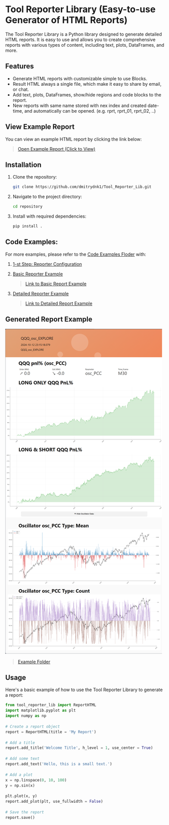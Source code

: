 # Tool Reporter Library (Easy-to-use Generator of HTML Reports)

The Tool Reporter Library is a Python library designed to generate detailed HTML reports. It is easy to use and allows you to create comprehensive reports with various types of content, including text, plots, DataFrames, and more.

## Features
- Generate HTML reports with customizable simple to use Blocks.
- Result HTML always a single file, which make it easy to share by email, or chat.
- Add text, plots, DataFrames, show/hide regions and code blocks to the report.
- New reports with same name stored with nex index and created date-time, and automatically can be opened. (e.g. rprt, rprt_01, rprt_02, ..)

## View Example Report
You can view an example HTML report by clicking the link below:

> [Open Example Report (Click to View)](https://dmitrydnk1.github.io/Tool_Reporter_Lib/assets/QQQ_osc_EXPLORE.html)

## Installation
1. Clone the repository:

    ```bash
    git clone https://github.com/dmitrydnk1/Tool_Reporter_Lib.git
    ```
2. Navigate to the project directory:

    ```bash
    cd repository
    ```
3. Install with required dependencies:

    ```bash
    pip install .
    ```

## Code Examples:
For more examples, please refer to the [Code Examples Floder](examples/) with:

1. [1-st Step: Reporter Configuration](examples/1-step_initial_CFG_setup.py)

2. [Basic Reporter Example](examples/basic_report_generation.py)
    
    > [Link to Basic Report Example](https://dmitrydnk1.github.io/Tool_Reporter_Lib/assets/basic_report_(0001).html)

3. [Detailed Reporter Example](examples/detailed_report_eneration.py)
    
    > [Link to Detailed Report Example](https://dmitrydnk1.github.io/Tool_Reporter_Lib/assets/my_report_(0015).html)


## Generated Report Example
![Report Example](assets/reporter_exmpl.png)


> [Example Folder](assets/)

## Usage
Here's a basic example of how to use the Tool Reporter Library to generate a report:

```python
from tool_reporter_lib import ReportHTML
import matplotlib.pyplot as plt
import numpy as np

# Create a report object
report = ReportHTML(title = 'My Report')

# Add a title
report.add_title('Welcome Title', h_level = 1, use_center = True)

# Add some text
report.add_text('Hello, this is a small text.')

# Add a plot
x = np.linspace(0, 10, 100)
y = np.sin(x)

plt.plot(x, y)
report.add_plot(plt, use_fullwidth = False)

# Save the report
report.save()
```